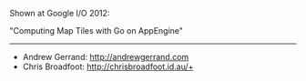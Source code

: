 Shown at Google I/O 2012:

"Computing Map Tiles with Go on AppEngine"

---

  * Andrew Gerrand: http://andrewgerrand.com
  * Chris Broadfoot: http://chrisbroadfoot.id.au/+